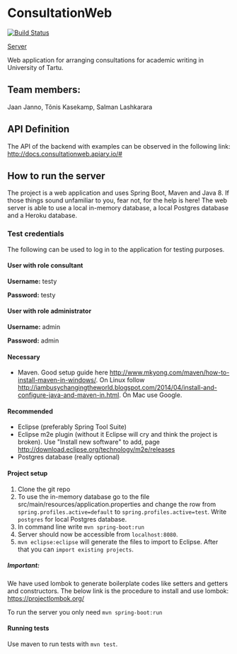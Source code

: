 # ConsultationWeb
[![Build Status](https://travis-ci.org/JaanJanno/ConsultationWeb.svg?branch=master)](https://travis-ci.org/JaanJanno/ConsultationWeb)

[Server](http://avok.herokuapp.com/)

Web application for arranging consultations for academic writing in University of Tartu.

## Team members:

Jaan Janno,
Tõnis Kasekamp, 
Salman Lashkarara

## API Definition
The API of the backend with examples can be observed in the following link:
http://docs.consultationweb.apiary.io/#

## How to run the server
The project is a web application and uses Spring Boot, Maven and Java 8. If those things sound unfamiliar to you, fear not, for the help is here!
The web server is able to use a local in-memory database, a local Postgres database and a Heroku database.

### Test credentials

The following can be used to log in to the application for testing purposes.
#### User with role consultant
**Username:** testy

**Password:** testy
#### User with role administrator
**Username:** admin

**Password:** admin

#### Necessary
* Maven. Good setup guide here http://www.mkyong.com/maven/how-to-install-maven-in-windows/. On Linux follow http://iambusychangingtheworld.blogspot.com/2014/04/install-and-configure-java-and-maven-in.html. On Mac use Google.

#### Recommended
* Eclipse (preferably Spring Tool Suite)
* Eclipse m2e plugin (without it Eclipse will cry and think the project is broken). Use "Install new software" to add, page http://download.eclipse.org/technology/m2e/releases
* Postgres database (really optional)

#### Project setup
1. Clone the git repo
2.  To use the in-memory database go to the file src/main/resources/application.properties and change the row from  `spring.profiles.active=default` to `spring.profiles.active=test`. Write `postgres` for local Postgres database. 
3. In command line write `mvn spring-boot:run`
4. Server should now be accessible from `localhost:8080`. 
5. `mvn eclipse:eclipse` will generate the files to import to Eclipse. After that you can `import existing projects`.

##### Important:
We have used lombok to generate boilerplate codes like setters and getters and constructors. The below link is the procedure to install and use lombok: https://projectlombok.org/

To run the server you only need `mvn spring-boot:run`

#### Running tests
Use maven to run tests with `mvn test`.
